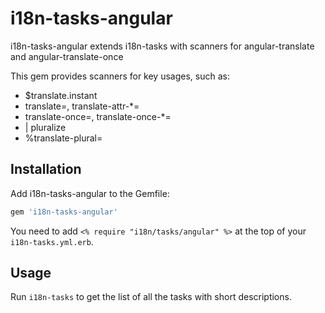 # i18n-tasks-angular
i18n-tasks-angular extends i18n-tasks with scanners for angular-translate and angular-translate-once

This gem provides scanners for key usages, such as:

- $translate.instant
- translate=, translate-attr-\*=
- translate-once=, translate-once-\*=
- | pluralize
- %translate-plural=

## Installation

Add i18n-tasks-angular to the Gemfile:

```ruby
gem 'i18n-tasks-angular'
```

You need to add `<% require "i18n/tasks/angular" %>` at the top of your `i18n-tasks.yml.erb`.

## Usage

Run `i18n-tasks` to get the list of all the tasks with short descriptions.
